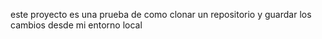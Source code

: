 
este proyecto es una prueba de como clonar un repositorio y guardar los cambios
desde mi entorno local